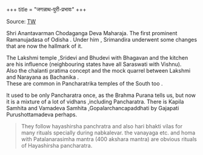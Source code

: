 +++
title = "जगन्नाथ-पुरी-प्रभावः"
+++

Source: [TW](https://x.com/shardula23/status/1804545299043754390)


Shri Anantavarman Chodaganga Deva Maharaja. The first prominent Ramanujadasa of Odisha . Under him , Srimandira underwent some changes that are now the hallmark of it.

The Lakshmi temple ,Sridevi and Bhudevi with Bhagavan and the kitchen are his influence (neighbouring states have all Saraswati with Vishnu).  
Also the chalanti pratima concept and the mock quarrel between Lakshmi and Narayana as Bachanika .  
These are common in Pancharatrika temples of the South  too .

It used to be only Pancharatra once, as the Brahma Purana tells us, but now it is a mixture of a lot of vidhans ,including Pancharatra. There is Kapila Samhita and Vamadeva Samhita ,Gopalarchancapaddhati by Gajapati Purushottamadeva perhaps.

> They follow hayashirsha panchratra and also hari bhakti vilas for many rituals specially during nabkalevar.  the vanayaga etc. and homa with Patalanarasimha mantra (400 akshara mantra) are obvious rituals of Hayashirsha pancharatra.